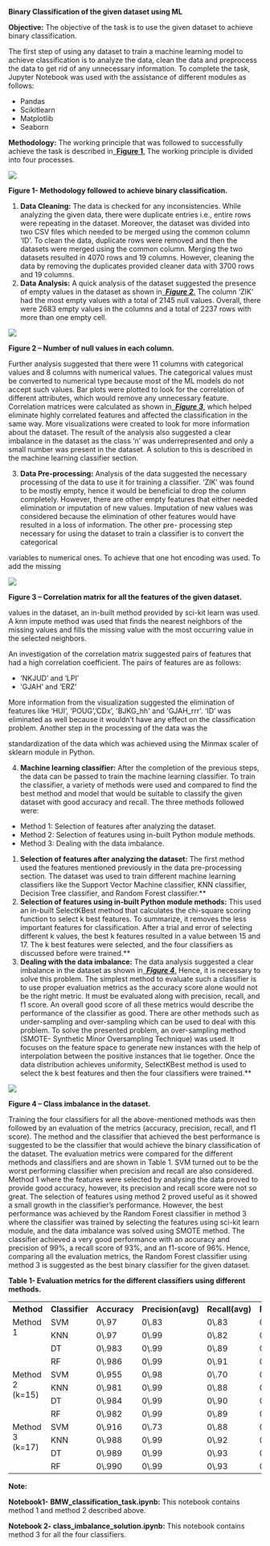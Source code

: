﻿**Binary Classification of the given dataset using ML** 

**Objective:** The objective of the task is to use the given dataset to achieve binary classification. 

The first step of using any dataset to train a machine learning model to achieve classification is to analyze the data, clean the data and preprocess the data to get rid of any unnecessary information. To complete the task, Jupyter Notebook was used with the assistance of different modules as follows: 

- Pandas 
- Scikitlearn 
- Matplotlib 
- Seaborn 

**Methodology:** The working principle that was followed to successfully achieve the task is described in[` `**Figure 1**.](#_page0_x51.00_y457.92) The working principle is divided into four processes. 

![](Methodology.png) 

<a name="_page0_x51.00_y457.92"></a>**Figure 1- Methodology followed to achieve binary classification.** 

1. **Data Cleaning:** The data is checked for any inconsistencies. While analyzing the given data, there were duplicate entries i.e., entire rows were repeating in the dataset. Moreover, the dataset was divided into two CSV files which needed to be merged using the common column ‘ID’. To clean the data, duplicate rows were removed and then the datasets were merged using the common column. Merging the two datasets resulted in 4070 rows and 19 columns. However, cleaning the data by removing the duplicates provided cleaner data with 3700 rows and 19 columns. 
1. **Data Analysis:** A quick analysis of the dataset suggested the presence of empty values in the dataset as shown in[` `***Figure 2***.](#_page1_x51.00_y303.92) The column ‘ZIK’ had the most empty values with a total of 2145 null values. Overall, there were 2683 empty values in the columns and a total of 2237 rows with more than one empty cell.  

![](Aspose.Words.3c68195f-5e15-4d87-a89f-8e16f7228ca9.002.jpeg)

<a name="_page1_x51.00_y303.92"></a>**Figure 2 – Number of null values in each column.** 

Further  analysis  suggested  that  there  were  11  columns  with  categorical  values  and  8    columns with numerical values. The categorical values must be converted to numerical type because most of the ML models do not accept such values. Bar plots were plotted to look for the  correlation  of  different  attributes,  which  would  remove  any  unnecessary  feature. Correlation matrices were calculated as shown in[` `***Figure 3***,](#_page2_x109.00_y482.92) which helped eliminate highly correlated features and affected the classification in the same way. More visualizations were created  to  look  for  more  information  about  the  dataset. The  result  of  the  analysis  also suggested a clear imbalance in the dataset as the class ‘n’ was underrepresented and only a small number was present in the dataset. A solution to this is described in the machine learning classifier section. 

3. **Data Pre-processing:** Analysis of the data suggested the necessary processing of the data to use it for training a classifier. ‘ZIK’ was found to be mostly empty, hence it would be beneficial to drop the column completely. However, there are other empty features that either needed elimination or imputation of new values. Imputation of new values was considered because the elimination of other features would have resulted in a loss of information. The other pre- processing step necessary for using the dataset to train a classifier is to convert the categorical 

variables to numerical ones. To achieve that one hot encoding was used. To add the missing 

![](Aspose.Words.3c68195f-5e15-4d87-a89f-8e16f7228ca9.003.jpeg)

<a name="_page2_x109.00_y482.92"></a>**Figure 3 – Correlation matrix for all the features of the given dataset.** 

values in the dataset, an in-built method provided by sci-kit learn was used. A knn impute method was used that finds the nearest neighbors of the missing values and fills the missing value with the most occurring value in the selected neighbors. 

An investigation of the correlation matrix suggested pairs of features that had a high correlation coefficient. The pairs of features are as follows: 

- ‘NKJUD’ and ‘LPI’ 
- ‘GJAH’ and ‘ERZ’ 

More  information  from  the  visualization  suggested  the  elimination  of  features  like  ‘HUI’, ‘POUG’,’CDx’, 'BJKG\_hh' and 'GJAH\_rrr'. ‘ID’ was eliminated as well because it wouldn’t have any effect on the classification problem. Another step in the processing of the data was the 

standardization of the data which was achieved using the Minmax scaler of sklearn module in Python. 

4. **Machine learning classifier:** After the completion of the previous steps, the data can be passed to train the machine learning classifier. To train the classifier, a variety of methods were used and compared to find the best method and model that would be suitable to classify the given dataset with good accuracy and recall. The three methods followed were: 
- Method 1: Selection of features after analyzing the dataset. 
- Method 2: Selection of features using in-built Python module methods. 
- Method 3: Dealing with the data imbalance. 
1. **Selection of features after analyzing the dataset:** The first method used the features mentioned previously in the data pre-processing section. The dataset was used to train different machine learning classifiers like the Support Vector Machine classifier, KNN classifier, Decision Tree classifier, and Random Forest classifier.** 
1. **Selection of features using in-built Python module methods:** This used an in-built SelectKBest method that calculates the chi-square scoring function to select k best features. To summarize, it removes the less important features for classification. After a trial and error of selecting different k values, the best k features resulted in a value between 15 and 17. The k best features were selected, and the four classifiers as discussed before were trained.** 
1. **Dealing with the data imbalance:** The data analysis suggested a clear imbalance in the dataset as shown in[` `***Figure 4***.](#_page4_x51.00_y368.92) Hence, it is necessary to solve this problem. The simplest method to evaluate such a classifier is to use proper evaluation metrics as the accuracy score alone would not be the right metric. It must be evaluated along with precision, recall, and f1  score. An  overall  good  score  of  all these  metrics  would describe the performance of the classifier as good. There are other methods such as under-sampling and over-sampling which can be used to deal with this problem. To solve the presented problem, an over-sampling method (SMOTE- Synthetic Minor Oversampling Technique) was used. It focuses on the feature space to generate new instances with the help of interpolation between the positive instances that lie together. Once the data distribution achieves uniformity, SelectKBest method is used to select the k best features and then the four classifiers were trained.** 

![](Aspose.Words.3c68195f-5e15-4d87-a89f-8e16f7228ca9.004.jpeg)

<a name="_page4_x51.00_y368.92"></a>**Figure 4 – Class imbalance in the dataset.** 

Training the four classifiers for all the above-mentioned methods was then followed by an evaluation of the metrics (accuracy, precision, recall, and f1 score). The method and the classifier that achieved the best performance is suggested to be the classifier that would achieve the binary classification of the dataset. The evaluation metrics were compared for the different methods and classifiers and are shown in Table 1.  SVM turned out to be the worst performing classifier when precision and recall are also considered. Method 1 where the features were selected by analysing the data proved to provide good accuracy, however, its precision and recall score were not so great. The selection of features using method 2 proved useful  as  it  showed  a  small  growth  in  the  classifier’s  performance.  However,  the  best performance was achieved by the Random Forest classifier in method 3 where the classifier was trained by selecting the features using sci-kit learn module, and the data imbalance was solved using SMOTE method. The classifier achieved a very good performance with an accuracy and precision of 99%, a recall score of 93%, and an f1-score of 96%. Hence, comparing  all  the  evaluation  metrics,  the  Random  Forest  classifier  using  method  3  is suggested as the best binary classifier for the given dataset. 

**Table 1- Evaluation metrics for the different classifiers using different methods.** 



<table><tr><th colspan="1" valign="top"><b>Method</b> </th><th colspan="1" valign="top"><b>Classifier</b> </th><th colspan="1" valign="top"><b>Accuracy</b> </th><th colspan="1" valign="top"><b>Precision(avg)</b> </th><th colspan="1" valign="top"><b>Recall(avg)</b> </th><th colspan="1" valign="top"><b>F1score(avg)</b> </th></tr>
<tr><td colspan="1" rowspan="4" valign="top">Method 1 </td><td colspan="1" valign="top">SVM </td><td colspan="1" valign="top">0\.97 </td><td colspan="1" valign="top">0\.83 </td><td colspan="1" valign="top">0\.83 </td><td colspan="1" valign="top">0\.88 </td></tr>
<tr><td colspan="1" valign="top">KNN </td><td colspan="1" valign="top">0\.97 </td><td colspan="1" valign="top">0\.99 </td><td colspan="1" valign="top">0\.82 </td><td colspan="1" valign="top">0\.88 </td></tr>
<tr><td colspan="1" valign="top">DT </td><td colspan="1" valign="top">0\.983 </td><td colspan="1" valign="top">0\.99 </td><td colspan="1" valign="top">0\.89 </td><td colspan="1" valign="top">0\.93 </td></tr>
<tr><td colspan="1" valign="top">RF </td><td colspan="1" valign="top">0\.986 </td><td colspan="1" valign="top">0\.99 </td><td colspan="1" valign="top">0\.91 </td><td colspan="1" valign="top">0\.95 </td></tr>
<tr><td colspan="1" rowspan="4" valign="top">Method 2 (k=15) </td><td colspan="1" valign="top">SVM </td><td colspan="1" valign="top">0\.955 </td><td colspan="1" valign="top">0\.98 </td><td colspan="1" valign="top">0\.70 </td><td colspan="1" valign="top">0\.77 </td></tr>
<tr><td colspan="1" valign="top">KNN </td><td colspan="1" valign="top">0\.981 </td><td colspan="1" valign="top">0\.99 </td><td colspan="1" valign="top">0\.88 </td><td colspan="1" valign="top">0\.93 </td></tr>
<tr><td colspan="1" valign="top">DT </td><td colspan="1" valign="top">0\.984 </td><td colspan="1" valign="top">0\.99 </td><td colspan="1" valign="top">0\.90 </td><td colspan="1" valign="top">0\.94 </td></tr>
<tr><td colspan="1" valign="top">RF </td><td colspan="1" valign="top">0\.982 </td><td colspan="1" valign="top">0\.99 </td><td colspan="1" valign="top">0\.89 </td><td colspan="1" valign="top">0\.93 </td></tr>
<tr><td colspan="1" rowspan="4" valign="top">Method 3 (k=17) </td><td colspan="1" valign="top">SVM </td><td colspan="1" valign="top">0\.916 </td><td colspan="1" valign="top">0\.73 </td><td colspan="1" valign="top">0\.88 </td><td colspan="1" valign="top">0\.78 </td></tr>
<tr><td colspan="1" valign="top">KNN </td><td colspan="1" valign="top">0\.988 </td><td colspan="1" valign="top">0\.99 </td><td colspan="1" valign="top">0\.92 </td><td colspan="1" valign="top">0\.95 </td></tr>
<tr><td colspan="1" valign="top">DT </td><td colspan="1" valign="top">0\.989 </td><td colspan="1" valign="top">0\.99 </td><td colspan="1" valign="top">0\.93 </td><td colspan="1" valign="top">0\.96 </td></tr>
<tr><td colspan="1" valign="top">RF </td><td colspan="1" valign="top">0\.990 </td><td colspan="1" valign="top">0\.99 </td><td colspan="1" valign="top">0\.93 </td><td colspan="1" valign="top">0\.96 </td></tr>
</table>

**Note:** 

**Notebook1-** **BMW\_classification\_task.ipynb:** This notebook contains method 1 and method 2 described above. 

**Notebook 2- class\_imbalance\_solution.ipynb:** This notebook contains method 3 for all the four classifiers. 
